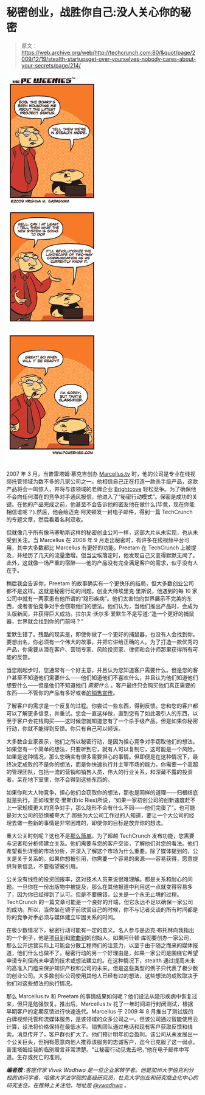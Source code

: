 # 秘密创业，战胜你自己:没人关心你的秘密

> 原文：<https://web.archive.org/web/http://techcrunch.com:80/&quot/page/2009/12/19/stealth-startupsget-over-yourselves-nobody-cares-about-your-secrets/page/214/>

![PCW on Stealth](img/f885d7d5732a2fe370ab0cbfb029936d.png)

2007 年 3 月，当普雷塔姆·慕克吉创办 [Marcellus.tv](https://web.archive.org/web/20100527065115/http://www.marcellus.tv/) 时，他的公司是专业在线视频托管领域为数不多的几家公司之一。他相信自己正在打造一款杀手级产品，这款产品将会一鸣惊人，并将与该领域的老牌企业 [Brightcove](https://web.archive.org/web/20100527065115/http://www.brightcove.com/) 轻松竞争。为了确保他不会向任何潜在的竞争对手通风报信，他进入了“秘密行动模式”。保密是成功的关键。在他的产品完成之前，他甚至不会告诉他的密友他在做什么(毕竟，现在你能相信谁呢？).然后，他会给迈克·阿灵顿发一封电子邮件，得到一篇 TechCrunch 的专题文章，然后看着名利双收。

但就像几乎所有像马塞勒斯这样的秘密创业公司一样，这部大片从未实现，也从未受到关注。当 Marcellus 在 2008 年 9 月走出秘密时，有许多在线视频平台可用，其中大多数都比 Marcellus 有更好的功能。Preetam 在 TechCrunch 上被提及，并经历了几天的流量激增。但当尘埃落定时，他发现自己又变得默默无闻了。此外，这就像一场严重的宿醉——他的产品没有完全满足客户的需求，似乎没有人在乎。

稍后我会告诉你，Preetam 的故事确实有一个更快乐的结局，但大多数创业公司都不是这样。这就是秘密行动的问题。创业大师埃里克·里斯说，他遇到的每 10 家公司中就有一两家患有他所谓的“隐形疾病”。他们太害怕向世界展示不完美的东西，或者害怕竞争对手会窃取他们的想法。他们认为，当他们推出产品时，会成为头版新闻，并获得巨大成功。拉尔夫·沃尔多·爱默生不是写道:“造一个更好的捕鼠器，世界就会找到你的门前吗？”

爱默生错了。残酷的现实是，即使你做了一个更好的捕鼠器，也没有人会找到你。要想出名，你必须有一个伟大的故事，并把它讲给正确的人。为了打造一款优秀的产品，你需要从潜在客户、营销专家、风险投资家、律师和会计师那里获得所有可能的反馈。

当您刚起步时，您通常有一个好主意，并且认为您知道客户需要什么。但是您的客户甚至不知道他们需要什么——他们知道他们不喜欢什么，并且认为他们知道他们想要什么——但是他们不知道他们 *需要什么* 。客户最终只会购买他们真正需要的东西——不管你的产品有多好或者[的销售宣传](/web/20100527065115/http://techcrunch.com/2009/12/19/2009/12/12/its-all-about-selling-for-survival/)。

了解客户的需求是一个反复的过程。你尝试一些东西，得到反馈。您和您的客户都可以了解更多信息，并重试。您会一直这样做，直到您有了如此吸引人的东西，以至于客户会花钱购买——这时候您就知道您有了一个杀手级产品。但是如果你秘密行动，你就不能得到反馈。你只有自己可以倾诉。

大多数企业家表示，他们之所以秘密行动，是因为担心竞争对手窃取他们的想法。如果您有一个简单的想法，只要听到它，就有人可以复制它，这可能是一个风险。如果是这种情况，那么您确实有很多需要担心的事情。但即便是在这种情况下，最终决定成败的不是你的想法，而是你快速执行并主宰市场的能力。你需要一个高超的管理团队，包括一流的营销和销售人员，伟大的行业关系，和深藏不露的投资者。呆在地下室里，你不会得到这些东西的。

如果你和大人物竞争，担心他们会窃取你的想法，那也是同样的道理——归根结底就是执行。正如埃里克·里斯(Eric Ries)所说，“如果一家初创公司的创新速度赶不上一家规模更大的竞争对手，那么隐形不会有什么不同——他们完蛋了”。也可能是对大公司的恐惧被夸大了:那些为大公司工作过的人知道，要让一个大公司的经理去做一些新的事情是非常困难的，即使你的目标是放弃你的想法。

重大公关时刻呢？这也不是[那么简单](https://web.archive.org/web/20100527065115/http://www.businessweek.com/smallbiz/content/may2007/sb20070501_596133.htm)。为了超越 TechCrunch 发布功能，您需要与记者和分析师建立关系。他们需要与您的客户交谈，了解他们对您的看法。他们希望看到详细的市场分析，并深入了解这个市场为什么重要。除了媒体提到的，公关是关于关系的。如果你想被引用，你需要一个容易的来源——容易获得，愿意提供背景信息，不要指望被引用。

公关没有线性的投资回报率，这对技术人员来说很难理解。都是关系和耐心的问题。一旦你在一份出版物中被提及，那么在其他报道中利用这一点就变得容易多了，因为你已经得到了认可。但是不要搞错，公关是一个永无止境的过程。TechCrunch 的一篇文章可能是一个良好的开端，但它永远不足以确保一家公司的成功。所以，当你坐在镜子前欣赏自己的时候，你不与记者交谈的所有时间都是你的竞争对手必须与媒体建立牢固关系的时间。

在极少数情况下，秘密行动可能有一定的意义。名人参与是迈克·布托林向我指出的一个例子，他是[项目到](https://web.archive.org/web/20100527065115/http://www.projec.to/)和[歌曲到](https://web.archive.org/web/20100527065115/http://song.ly/)的创始人。如果阿什顿·库彻要创办一家公司，那么公开运营实际上可能会分散工程师们的注意力，以至于由于随之而来的媒体报道，他们什么也做不了。秘密行动的另一个好理由是，如果一家公司是围绕它希望申请专利但尚未申请的技术或想法建立的。在这种情况下，stealth 通过提高未来的高准入门槛来保护知识产权和公司的未来。但是这些类型的例子只代表了极少数的创业公司。大多数创业公司使用其他人已经有过的想法，这些想法的成败取决于他们对这些想法的执行情况。

那么 Marcellus.tv 和 Preetam 的事情结果如何呢？他们设法从隐形疾病中恢复过来，但只是勉强恢复。推出后，Marcellus.tv 花了一年时间进行封闭测试，根据早期客户的定期反馈进行快速迭代。Marcellus 于 2009 年 8 月推出了测试版的白牌视频托管和流媒体服务，是该领域的众多公司之一。但该公司通过智能使用云计算，设法将价格保持在最低水平。销售团队通过电话和现有客户获取反馈和线索。消息传开了，客户群也扩大了。他们预计明年初会盈利。该公司从未发展出一个公关巨头，但拥有愿意向他人推荐该服务的忠诚客户，迄今已克服了这一弱点。普里塔姆给我的临别赠言非常清楚。“让秘密行动见鬼去吧，”他在电子邮件中写道。生存或死亡的准则。

***编者按*** *:客座作家 Vivek Wadhwa 是一位企业家转学者。他是加州大学伯克利分校的访问学者，哈佛大学法学院的高级研究员，杜克大学创业和研究商业化中心的研究主任。在推特上关注他，地址是 [@vwadhwa](https://web.archive.org/web/20100527065115/http://twitter.com/vwadhwa) 。*